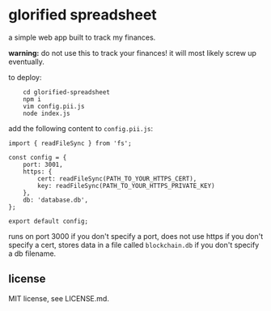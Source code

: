# glorified spreadsheet

a simple web app built to track my finances.

**warning:** do not use this to track your finances! it will most likely screw up eventually.

to deploy:

```
    cd glorified-spreadsheet
    npm i
    vim config.pii.js
    node index.js
```

add the following content to `config.pii.js`:

```
import { readFileSync } from 'fs';

const config = {
    port: 3001,
    https: {
        cert: readFileSync(PATH_TO_YOUR_HTTPS_CERT),
        key: readFileSync(PATH_TO_YOUR_HTTPS_PRIVATE_KEY)
    },
    db: 'database.db',
};

export default config;
```

runs on port 3000 if you don't specify a port, does not use https if you don't specify a cert, stores data in a file called `blockchain.db` if you don't specify a db filename.

## license

MIT license, see LICENSE.md.

